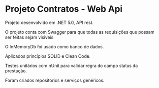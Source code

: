 # Projeto Contratos - Web Api

Projeto desenvolvido em .NET 5.0, API rest.

O projeto conta com Swagger para que todas as requisições que possam ser feitas sejam visiveis.

O InMemoryDb foi usado como banco de dados.

Aplicados princípios SOLID e Clean Code.

Testes unitários com nUnit para validar regra do campo status da prestação.

Foram criados repositórios e serviços genéricos.
